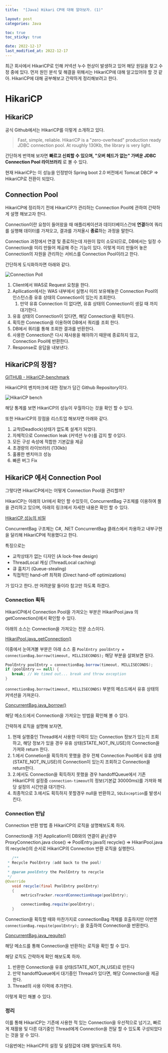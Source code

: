 ```yaml
---
title:  "[Java] Hikari CP에 대해 알아보자. (1)"

layout: post
categories: Java

toc: true
toc_sticky: true

date: 2022-12-17
last_modified_at: 2022-12-17
---
```


최근 회사에서 HikariCP로 인해 커넥션 누수 현상이 발생하고 있어 해당 원일을 찾고 수정 중에 있다.
먼저 원인 분석 및 해결을 위해서는 HikariCP에 대해 알고있어야 할 것 같아. HikariCP에 대해 공부해보고 간략하게 정리해보려고 한다.

# HikariCP

## HikariCP

공식 Github에서는 HikariCP를 이렇게 소개하고 있다.

> Fast, simple, reliable. HikariCP is a "zero-overhead" production ready JDBC connection pool. At roughly 130Kb, the library is very light.

간단하게 번역해 보자면 **빠르고 신뢰할 수 있으며, "오버 헤드가 없는" 가벼운 JDBC Connection Pool 라이브러리** 로 볼 수 있다.

현재 HikariCP는 이 성능을 인정받아 Spring boot 2.0 버전에서 Tomcat DBCP => HikariCP로 전환이 되었다.


## Connection Pool

HikariCP에 정리하기 전에 HikariCP가 관리하는 Connection Pool에 관하여 간략하게 설명 해보고자 한다.

Connection이란 요청이 들어왔을 때 애플리케이션과 데이터베이스간에 **연결**하여 쿼리를 실행해 데이터를 가져오고, 결과를 가져올시 **종료**하는 과정을 말한다.

Connection 과정에서 연결 및 종료하는데 자원이 많이 소모되므로, DB에서는 일정 수 Connection을 미리 만들어 제공해 주는 기능이 있다.
이렇게 미리 만들어 놓은 Connection의 자원을 관리하는 서비스를 Connection Pool이라고 한다.

간단하게 도식화하자면 아래와 같다.

![Connection Poll]({{site.url}}/public/image/2022/2022-12/17-hikari001.png)

1. Client에서 WAS로 Request 요청을 한다.
2. Apllication에서는 WAS 내부에서 실행시 미리 보유해놓은 Connection Pool의 인스턴스중 유휴 상태의 Connection이 있는지 조회한다.
   1. 만약 유휴 Connection 이 없다면, 유휴 상태의 Connection이 생길 때 까지 대기한다.
3. 유휴 상태의 Connection이 있다면, 해당 Connection을 획득한다.
4. 획득한 Connection을 이용하여 DB에서 쿼리를 조회 한다.
5. DB에서 쿼리를 통해 조회한 결과를 반환한다.
6. 사용한 Connection은 다시 재사용을 해야하기 때문에 종료하지 않고, Connection Pool에 반환한다.
7. Response로 응답을 내보낸다.

## HikariCP의 장점?

[GITHUB - HikariCP-benchmark](https://github.com/brettwooldridge/HikariCP-benchmark])

HikariCP의 벤치마크에 대한 정보가 담긴 Github Repository이다.

![HikariCP bench]({{site.url}}/public/image/2022/2022-12/17-hikari002.png)

해당 통계를 보면 HikariCP의 성능이 우월하다는 것을 확인 할 수 있다.

또한 HikariCP의 장점을 리스트업 해보자면 아래와 같다.

1. 교착(Deadlock)상태가 없도록 설계가 되었다.
2. 자체적으로 Connection leak (커넥션 누수)를 감지 할 수있다.
3. 모든 구성 속성에 적합한 기본값을 제공
4. 초경량의 라이브러리 (130kb)
5. 훌륭한 벤치마크 성능
6. 빠른 버그 Fix


## HikariCP 에서 Connection Pool

그렇다면 HikariCP에서는 어떻게 Connection Pool을 관리할까?

HikariCP는 아래의 Url에서 확인 할 수있듯이, ConcurrentBag 구조체를 이용하여 풀을 관리하고 있으며, 아래의 링크에서 자세한 내용은 확인 할 수 있다.

[HikariCP 성능의 비밀](https://github.com/brettwooldridge/HikariCP/wiki/Down-the-Rabbit-Hole)

ConcurrentBag 구조체는 C#, .NET ConcurrentBag 클래스에서 차용하고 내부구현을 달리해 HikariCP에 적용했다고 한다.

특징으로는

- 교착상태가 없는 디자인 (A lock-free design)
- ThreadLocal 캐싱 (ThreadLocal caching)
- 큐 훔치기 (Queue-stealing)
- 직접적인 hand-off 최적화 (Direct hand-off optimizations)

 가 있다고 한다..만 어려운말 들이라 참고만 하도록 하겠다.


### Connection 획득

HikariCP에서 Connection Pool을 가져오는 부분은 HikariPool.java 의 getConnection()에서 확인할 수 있다.

아래의 소스는 Connection을 가져오는 전문 소스이다.

[HikariPool.java_getConnection()](https://github.com/brettwooldridge/HikariCP/blob/dev/src/main/java/com/zaxxer/hikari/pool/HikariPool.java#L154)


이중에서 눈여겨볼 부분은 아래 소스 중 `PoolEntry poolEntry = connectionBag.borrow(timeout, MILLISECONDS);` 해당 부분을 살펴보면 된다.

```java
PoolEntry poolEntry = connectionBag.borrow(timeout, MILLISECONDS);
if (poolEntry == null) {
   break; // We timed out... break and throw exception
}
```

`connectionBag.borrow(timeout, MILLISECONDS)` 부분의 메소드에서 유휴 상태의 커넥션을 가져온다.

[ConcurrentBag.java_borrow()](https://github.com/brettwooldridge/HikariCP/blob/dev/src/main/java/com/zaxxer/hikari/util/ConcurrentBag.java#L120)

해당 메소드에서 Connection을 가져오는 방법을 확인해 볼 수 있다.

간략하게 로직을 설명해 보자면,

1. 현재 실행중인 Thread에서 사용한 이력이 있는 Connection 정보가 있는지 조회하고, 해당 정보가 있을 경우 유휴 상태(STATE_NOT_IN_USE)의 Connection을 가져와 return 한다.
2. 1.에서 Connetion을 획득하지 못했을 경우 전체 Connection Pool에서 유휴 상태(STATE_NOT_IN_USE)의 Connection이 있는지 조회하고 Connection을 return한다.
3. 2.에서도 Connection을 획득하지 못했을 경우 handoffQueue에서 기존 HikariCP의 설정중 `connection-timeout`의 정보(기본값 30000ms)를 가져와 해당 설정의 시간만큼 대기한다.
4. 최종적으로 3.에서도 획득하지 못할경우 null을 반환하고, `SQLException`를 발생시킨다.


### Connection 반납

Connection 반환 방법 중 HikariCP의 로직을 설명해보도록 하자.

Connection을 가진 Application이 DB와의 연결이 끝난경우
ProxyConnection.java close() => PoolEntry.java의 recycle() => HikariPool.java의 recycle()의 순서로 HikariCP의 Connection 반환 로직을 실행한다.

```java
   /**
 * Recycle PoolEntry (add back to the pool)
 *
 * @param poolEntry the PoolEntry to recycle
 */
@Override
   void recycle(final PoolEntry poolEntry)
   {
       metricsTracker.recordConnectionUsage(poolEntry);

       connectionBag.requite(poolEntry);
   }
```

Connection을 획득할 때와 마찬가지로 connectionBag 객체를 호출하지만 이번엔 `connectionBag.requite(poolEntry);` 을 호출하여 Connection을 반환한다.

[ConcurrentBag.java_requite()](https://github.com/brettwooldridge/HikariCP/blob/dev/src/main/java/com/zaxxer/hikari/util/ConcurrentBag.java#L166)

해당 메소드를 통해 Connection을 반환하는 로직을 확인 할 수 있다.

해당 로직도 간략하게 확인 해보도록 하자.

1. 반환한 Connection을 유휴 상태(STATE_NOT_IN_USE)로 만든다
2. 만약 handoffQueue에서 대기중인 Thread가 있다면, 해당 Connection을 제공한다.
3. Thread의 사용 이력에 추가한다.

이렇게 확인 해볼 수 있다.


### 정리

이를 통해 HikariCP는 기존에 사용한 적 있는 Connection을 우선적으로 넘기고, 빠르게 재활용 및 다른 대기중인 Thread에게 Connection을 전달 할 수 있도록 구성되었다는 것을 알 수 있다.

다음번에는 HikariCP의 설정 및 설정값에 대해 알아보도록 하자.




